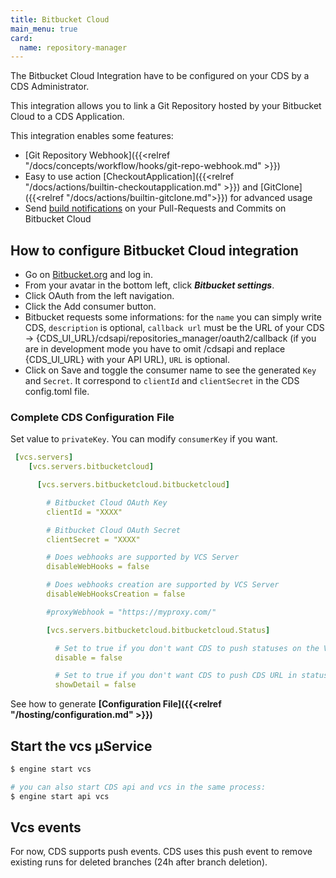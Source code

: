 ```yaml
---
title: Bitbucket Cloud
main_menu: true
card: 
  name: repository-manager
---
```


The Bitbucket Cloud Integration have to be configured on your CDS by a CDS Administrator.

This integration allows you to link a Git Repository hosted by your Bitbucket Cloud
to a CDS Application.

This integration enables some features:

 - [Git Repository Webhook]({{<relref "/docs/concepts/workflow/hooks/git-repo-webhook.md" >}})
 - Easy to use action [CheckoutApplication]({{<relref "/docs/actions/builtin-checkoutapplication.md" >}}) and [GitClone]({{<relref "/docs/actions/builtin-gitclone.md">}}) for advanced usage
 - Send [build notifications](https://confluence.atlassian.com/bitbucket/check-build-status-in-a-pull-request-945541505.html) on your Pull-Requests and Commits on Bitbucket Cloud

## How to configure Bitbucket Cloud integration

+ Go on [Bitbucket.org](https://bitbucket.org/dashboard/overview) and log in.
+ From your avatar in the bottom left, click ***Bitbucket settings***.
+ Click OAuth from the left navigation.
+ Click the Add consumer button.
+ Bitbucket requests some informations: for the `name` you can simply write CDS, `description` is optional, `callback url` must be the URL of your CDS -> {CDS_UI_URL}/cdsapi/repositories_manager/oauth2/callback (if you are in development mode you have to omit /cdsapi and replace {CDS_UI_URL} with your API URL), `URL` is optional.
+ Click on Save and toggle the consumer name to see the generated `Key` and `Secret`. It correspond to `clientId` and `clientSecret` in the CDS config.toml file.

### Complete CDS Configuration File

Set value to `privateKey`. You can modify `consumerKey` if you want.

```yaml
 [vcs.servers]
    [vcs.servers.bitbucketcloud]

      [vcs.servers.bitbucketcloud.bitbucketcloud]

        # Bitbucket Cloud OAuth Key
        clientId = "XXXX"

        # Bitbucket Cloud OAuth Secret
        clientSecret = "XXXX"

        # Does webhooks are supported by VCS Server
        disableWebHooks = false

        # Does webhooks creation are supported by VCS Server
        disableWebHooksCreation = false

        #proxyWebhook = "https://myproxy.com/"

        [vcs.servers.bitbucketcloud.bitbucketcloud.Status]

          # Set to true if you don't want CDS to push statuses on the VCS server
          disable = false

          # Set to true if you don't want CDS to push CDS URL in statuses on the VCS server
          showDetail = false
```

See how to generate **[Configuration File]({{<relref "/hosting/configuration.md" >}})**

## Start the vcs µService

```bash
$ engine start vcs

# you can also start CDS api and vcs in the same process:
$ engine start api vcs
```

## Vcs events

For now, CDS supports push events. CDS uses this push event to remove existing runs for deleted branches (24h after branch deletion).
